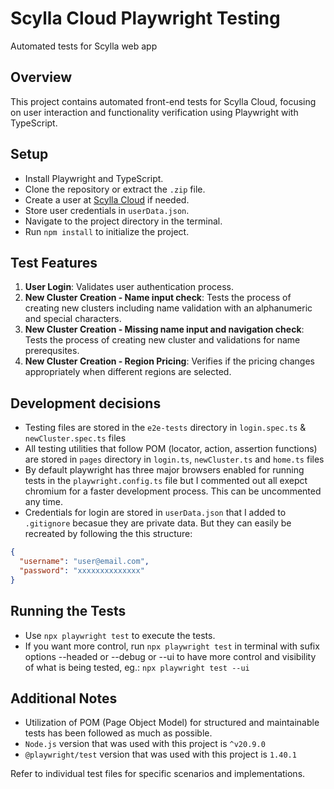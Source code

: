 # Scylla Cloud Playwright Testing

 Automated tests for Scylla web app

## Overview

This project contains automated front-end tests for Scylla Cloud, focusing on user interaction and functionality verification using Playwright with TypeScript.

## Setup

- Install Playwright and TypeScript.
- Clone the repository or extract the `.zip` file.
- Create a user at [Scylla Cloud](https://cloud.scylladb.com/account/login) if needed.
- Store user credentials in `userData.json`.
- Navigate to the project directory in the terminal.
- Run `npm install` to initialize the project.

## Test Features

1. **User Login**: Validates user authentication process.
2. **New Cluster Creation - Name input check**: Tests the process of creating new clusters including name validation with an alphanumeric and special characters.
3. **New Cluster Creation - Missing name input and navigation check**: Tests the process of creating new cluster and validations for name prerequsites.
4. **New Cluster Creation - Region Pricing**: Verifies if the pricing changes appropriately when different regions are selected.

## Development decisions

- Testing files are stored in the `e2e-tests` directory in `login.spec.ts` & `newCluster.spec.ts` files
- All testing utilities that follow POM (locator, action, assertion functions) are stored in `pages` directory in `login.ts`, `newCluster.ts` and `home.ts` files
- By default playwright has three major browsers enabled for running tests in the `playwright.config.ts` file but I commented out all exepct chromium for a faster development process. This can be uncommented any time.
- Credentials for login are stored in `userData.json` that I added to `.gitignore` becasue they are private data. But they can easily be recreated by following the this structure:

```json
{
  "username": "user@email.com",
  "password": "xxxxxxxxxxxxxx"
}
```

## Running the Tests

- Use `npx playwright test` to execute the tests.
- If you want more control, run `npx playwright test` in terminal with sufix options  --headed or --debug or --ui to have more control and visibility of what is being tested, eg.: `npx playwright test --ui`

## Additional Notes

- Utilization of POM (Page Object Model) for structured and maintainable tests has been followed as much as possible.
- `Node.js` version that was used with this project is `^v20.9.0`
- `@playwright/test` version that was used with this project is `1.40.1`

Refer to individual test files for specific scenarios and implementations.
